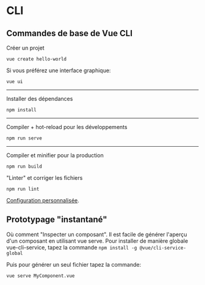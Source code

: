 # CLI

## Commandes de base de Vue CLI

Créer un projet

```shell
vue create hello-world
```

Si vous préférez une interface graphique:

```shell
vue ui
```

---

Installer des dépendances

```shell
npm install
```

---

Compiler + hot-reload pour les développements

```shell
npm run serve
```

---

Compiler et minifier pour la production

```shell
npm run build
```

"Linter" et corriger les fichiers

```shell
npm run lint
```

[Configuration personnalisée](https://cli.vuejs.org/config/).



## Prototypage "instantané"

Où comment "Inspecter un composant". Il est facile de générer l'aperçu d'un composant en utilisant vue serve.
Pour installer de manière globale vue-cli-service, tapez la commande `npm install -g @vue/cli-service-global`

Puis pour générer un seul fichier tapez la commande:

```Shell
vue serve MyComponent.vue
```

